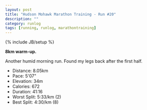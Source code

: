 ```yaml
---
layout: post
title: "Hudson Mohawk Marathon Training - Run #20"
description: ""
category: runlog
tags: [running, runlog, marathontraining]
---
```

{% include JB/setup %}

**8km warm-up.**

Another humid morning run. Found my legs back after
the first half.

+ Distance: 8.05km
+ Pace: 5'07"
+ Elevation: 34m
+ Calories: 672
+ Duration: 41:16
+ Worst Split: 5:33/km (2)
+ Best Split: 4:30/km (8)
